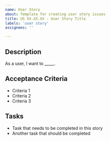 ```yaml
---
name: User Story
about: Template for creating user story issues
title: US XX.XX.XX - User Story Title
labels: 'user story'
assignees: ''

---
```


## Description

As a user, I want to _____.

## Acceptance Criteria

- Criteria 1
- Criteria 2
- Criteria 3

## Tasks

- Task that needs to be completed in this story
- Another task that should be completed
